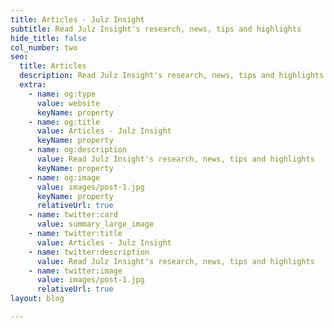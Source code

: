 ```yaml
---
title: Articles - Julz Insight
subtitle: Read Julz Insight's research, news, tips and highlights
hide_title: false
col_number: two
seo:
  title: Articles
  description: Read Julz Insight's research, news, tips and highlights
  extra:
    - name: og:type
      value: website
      keyName: property
    - name: og:title
      value: Articles - Julz Insight
      keyName: property
    - name: og:description
      value: Read Julz Insight's research, news, tips and highlights
      keyName: property
    - name: og:image
      value: images/post-1.jpg
      keyName: property
      relativeUrl: true
    - name: twitter:card
      value: summary_large_image
    - name: twitter:title
      value: Articles - Julz Insight
    - name: twitter:description
      value: Read Julz Insight's research, news, tips and highlights
    - name: twitter:image
      value: images/post-1.jpg
      relativeUrl: true
layout: blog

---
```

